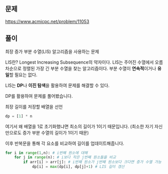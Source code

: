 ## 문제
https://www.acmicpc.net/problem/11053

## 풀이
최장 증가 부분 수열(LIS) 알고리즘을 사용하는 문제

LIS란?
Longest Increasing Subsequence의 약자이다.
LIS는 주어진 수열에서 오름차순으로 정렬된 가장 긴 부분 수열을 찾는 알고리즘이다.
부분 수열이 **연속적**이거나 **유일**할 필요는 없다.

LIS는 **DP**나 **이진 탐색**을 활용하여 문제를 해결할 수 있다.

DP를 활용하여 문제를 풀어봤습니다.

최장 길이를 저장할 배열을 선언

```python
dp = [1] * n
```

여기서 왜 배열을 1로 초기화했냐면 최소의 길이가 1이기 때문입니다. (최소한 자기 자신만으로도 증가 부분 수열의 길이가 1이기 때문)

이후 반복문을 통해 각 요소를 비교하여 길이를 업데이트해줍니다.

```python
for i in range(1,n): # i번째 원소에 대해
    for j in range(n): # i보다 작은 j번째 원소들을 비교
        if arr[i] > arr[j]: # i번째 원소가 j번째 원소보다 크다면 증가 수열 가능
            dp[i] = max(dp[i], dp[j]+1) # LIS 길이 갱신
```